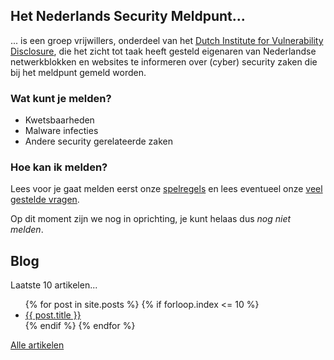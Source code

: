 ## Het Nederlands Security Meldpunt...

... is een groep vrijwillers, onderdeel van het [Dutch Institute for Vulnerability Disclosure](https://divd.nl), die het zicht tot taak heeft gesteld eigenaren van Nederlandse netwerkblokken en websites te informeren over (cyber) security zaken die bij het meldpunt gemeld worden.

### Wat kunt je melden?

* Kwetsbaarheden
* Malware infecties
* Andere security gerelateerde zaken

### Hoe kan ik melden?

Lees voor je gaat melden eerst onze [spelregels](/spelregels) en lees eventueel onze [veel gestelde vragen](/faq-nl).

Op dit moment zijn we nog in oprichting, je kunt helaas dus *nog niet melden*.

## Blog

Laatste 10 artikelen...

<ul>
{% for post in site.posts %}
	{% if forloop.index <= 10 %}
	    <li>
	        <a href="{{ post.url | prepend: site.baseurl }}">{{ post.title }}</a>
	    </li>
	{% endif %}
{% endfor %}
</ul>

[Alle artikelen](/blog)

